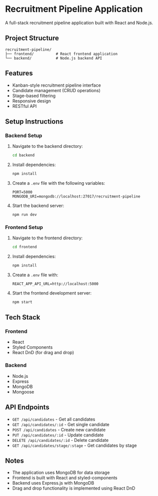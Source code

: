 # Recruitment Pipeline Application

A full-stack recruitment pipeline application built with React and Node.js.

## Project Structure

```
recruitment-pipeline/
├── frontend/          # React frontend application
└── backend/           # Node.js backend API
```

## Features

- Kanban-style recruitment pipeline interface
- Candidate management (CRUD operations)
- Stage-based filtering
- Responsive design
- RESTful API

## Setup Instructions

### Backend Setup

1. Navigate to the backend directory:
   ```bash
   cd backend
   ```

2. Install dependencies:
   ```bash
   npm install
   ```

3. Create a `.env` file with the following variables:
   ```
   PORT=5000
   MONGODB_URI=mongodb://localhost:27017/recruitment-pipeline
   ```

4. Start the backend server:
   ```bash
   npm run dev
   ```

### Frontend Setup

1. Navigate to the frontend directory:
   ```bash
   cd frontend
   ```

2. Install dependencies:
   ```bash
   npm install
   ```

3. Create a `.env` file with:
   ```
   REACT_APP_API_URL=http://localhost:5000
   ```

4. Start the frontend development server:
   ```bash
   npm start
   ```

## Tech Stack

### Frontend
- React
- Styled Components
- React DnD (for drag and drop)

### Backend
- Node.js
- Express
- MongoDB
- Mongoose

## API Endpoints

- `GET /api/candidates` - Get all candidates
- `GET /api/candidates/:id` - Get single candidate
- `POST /api/candidates` - Create new candidate
- `PUT /api/candidates/:id` - Update candidate
- `DELETE /api/candidates/:id` - Delete candidate
- `GET /api/candidates/stage/:stage` - Get candidates by stage

## Notes

- The application uses MongoDB for data storage
- Frontend is built with React and styled-components
- Backend uses Express.js with MongoDB
- Drag and drop functionality is implemented using React DnD 